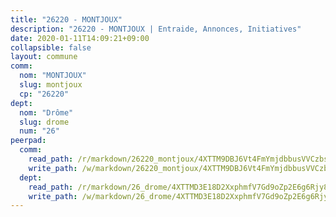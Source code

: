 ```yaml
---
title: "26220 - MONTJOUX"
description: "26220 - MONTJOUX | Entraide, Annonces, Initiatives"
date: 2020-01-11T14:09:21+09:00
collapsible: false
layout: commune
comm:
  nom: "MONTJOUX"
  slug: montjoux
  cp: "26220"
dept:
  nom: "Drôme"
  slug: drome
  num: "26"
peerpad:
  comm:
    read_path: /r/markdown/26220_montjoux/4XTTM9DBJ6Vt4FmYmjdbbusVVCzbsmEPhhN6aLdoWEkQiKsWm
    write_path: /w/markdown/26220_montjoux/4XTTM9DBJ6Vt4FmYmjdbbusVVCzbsmEPhhN6aLdoWEkQiKsWm-K3TgUxjKzWp8DqYnq7Sp38Mo9r5KLZNjGz91yvKGZHHq51ae6FGS6Ks7mW94BXgjmxv4eKXBhpMww1u8s9eDad7AjFmVKM4Vq1upoQXKUtzr3MNUsYJSszTjNkXCwHBpTuoFSNi1
  dept:
    read_path: /r/markdown/26_drome/4XTTMD3E18D2XxphmfV7Gd9oZp2E6g6Rjy8yoyyuT4SyeeDZv
    write_path: /w/markdown/26_drome/4XTTMD3E18D2XxphmfV7Gd9oZp2E6g6Rjy8yoyyuT4SyeeDZv-K3TgUGX4nG6FnUgVjDeodHJBzD4Z7jTqAJwquijk1LCW8AWc9CAemuRZDQCZC8aha3sgQcHNRUHizJ1bQGiTeNjxAKKxoxsNxcJ7pjGzQ4icP1ftCA9sHED31LddZbCgpf6zkM4Q
---
```



